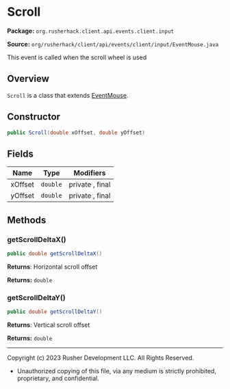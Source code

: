 # Scroll

**Package:** `org.rusherhack.client.api.events.client.input`

**Source:** `org/rusherhack/client/api/events/client/input/EventMouse.java`

This event is called when the scroll wheel is used

## Overview

`Scroll` is a class that extends [EventMouse](EventMouse.md).

## Constructor

```java
public Scroll(double xOffset, double yOffset)
```

## Fields

| Name | Type | Modifiers |
|------|------|----------|
| xOffset | `double` | private , final |
| yOffset | `double` | private , final |


## Methods

### getScrollDeltaX()

```java
public double getScrollDeltaX()
```

**Returns**: Horizontal scroll offset



**Returns:** `double`

### getScrollDeltaY()

```java
public double getScrollDeltaY()
```

**Returns**: Vertical scroll offset



**Returns:** `double`

---

Copyright (c) 2023 Rusher Development LLC. All Rights Reserved.
* Unauthorized copying of this file, via any medium is strictly prohibited, proprietary, and confidential.
